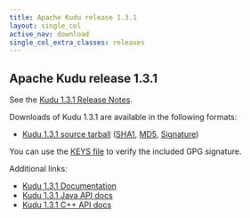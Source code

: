 ```yaml
---
title: Apache Kudu release 1.3.1
layout: single_col
active_nav: download
single_col_extra_classes: releases
---
```


<!--

Licensed to the Apache Software Foundation (ASF) under one
or more contributor license agreements.  See the NOTICE file
distributed with this work for additional information
regarding copyright ownership.  The ASF licenses this file
to you under the Apache License, Version 2.0 (the
"License"); you may not use this file except in compliance
with the License.  You may obtain a copy of the License at

  http://www.apache.org/licenses/LICENSE-2.0

Unless required by applicable law or agreed to in writing,
software distributed under the License is distributed on an
"AS IS" BASIS, WITHOUT WARRANTIES OR CONDITIONS OF ANY
KIND, either express or implied.  See the License for the
specific language governing permissions and limitations
under the License.

-->

## Apache Kudu release 1.3.1

See the [Kudu 1.3.1 Release Notes](docs/release_notes.html).

Downloads of Kudu 1.3.1 are available in the following formats:

* [Kudu 1.3.1 source tarball](https://archive.apache.org/dist/kudu/1.3.1/apache-kudu-1.3.1.tar.gz)
  ([SHA1](https://archive.apache.org/dist/kudu/1.3.1/apache-kudu-1.3.1.tar.gz.sha),
  [MD5](https://archive.apache.org/dist/kudu/1.3.1/apache-kudu-1.3.1.tar.gz.md5),
  [Signature](https://archive.apache.org/dist/kudu/1.3.1/apache-kudu-1.3.1.tar.gz.asc))

You can use the [KEYS file](https://www.apache.org/dist/kudu/KEYS) to verify the included GPG signature.

Additional links:

* [Kudu 1.3.1 Documentation](docs/)
* [Kudu 1.3.1 Java API docs](apidocs/)
* [Kudu 1.3.1 C++ API docs](cpp-client-api/)
